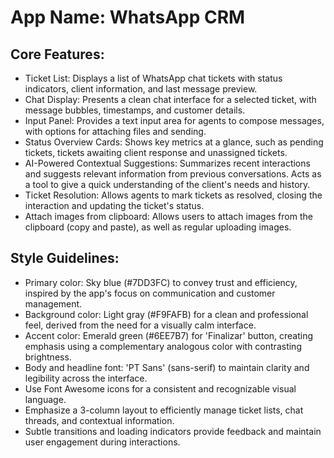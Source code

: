 # **App Name**: WhatsApp CRM

## Core Features:

- Ticket List: Displays a list of WhatsApp chat tickets with status indicators, client information, and last message preview.
- Chat Display: Presents a clean chat interface for a selected ticket, with message bubbles, timestamps, and customer details.
- Input Panel: Provides a text input area for agents to compose messages, with options for attaching files and sending.
- Status Overview Cards: Shows key metrics at a glance, such as pending tickets, tickets awaiting client response and unassigned tickets.
- AI-Powered Contextual Suggestions: Summarizes recent interactions and suggests relevant information from previous conversations. Acts as a tool to give a quick understanding of the client's needs and history.
- Ticket Resolution: Allows agents to mark tickets as resolved, closing the interaction and updating the ticket's status.
- Attach images from clipboard: Allows users to attach images from the clipboard (copy and paste), as well as regular uploading images.

## Style Guidelines:

- Primary color: Sky blue (#7DD3FC) to convey trust and efficiency, inspired by the app's focus on communication and customer management.
- Background color: Light gray (#F9FAFB) for a clean and professional feel, derived from the need for a visually calm interface.
- Accent color: Emerald green (#6EE7B7) for 'Finalizar' button, creating emphasis using a complementary analogous color with contrasting brightness.
- Body and headline font: 'PT Sans' (sans-serif) to maintain clarity and legibility across the interface.
- Use Font Awesome icons for a consistent and recognizable visual language.
- Emphasize a 3-column layout to efficiently manage ticket lists, chat threads, and contextual information.
- Subtle transitions and loading indicators provide feedback and maintain user engagement during interactions.